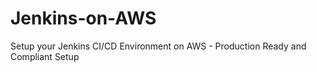 # Jenkins-on-AWS
Setup your Jenkins CI/CD Environment on AWS - Production Ready and Compliant Setup
